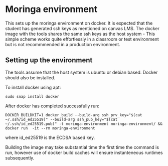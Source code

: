 # Moringa environment

This sets up the moringa environment on docker. It is expected that the student
has generated ssh keys as mentioned on canvas LMS. The docker image with the tools
shares the same ssh keys as the host system - This simple scheme works quite effortlessly
in a classroom or test environment but is not recommmended in a production environment.


## Setting up the environment

The tools assume that the host system is ubuntu or debian based. Docker should also be installed.

To install docker using apt:

`sudo snap install docker`

After docker has completed successfully run:

`DOCKER_BUILDKIT=1 docker build --build-arg ssh_prv_key="$(cat ~/.ssh/id_ed25519)" --build-arg ssh_pub_key="$(cat ~/.ssh/id_ed25519.pub)" -t moringa-environment moringa-environment/ && docker run  -it --rm moringa-environment`

where id_ed25519 is the ECDSA based key.

Building the image may take substantial time the first time the command is run, however use of docker build caches will ensure
instanteneous  runtimes subsequently.